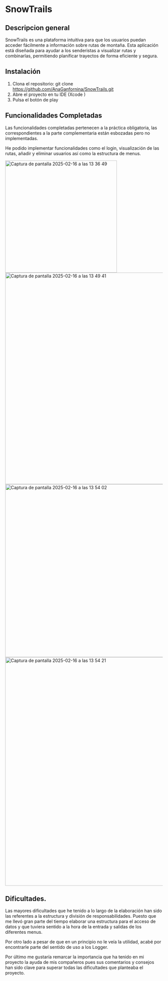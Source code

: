 # SnowTrails

## Descripcion general
SnowTrails es una plataforma intuitiva para que los usuarios puedan acceder fácilmente a información sobre rutas de montaña. Esta aplicación está diseñada para ayudar a los senderistas a visualizar rutas y combinarlas, permitiendo planificar trayectos de forma eficiente y segura.

## Instalación
1. Clona el repositorio: git clone https://github.com/AnaGanfornina/SnowTrails.git
2. Abre el proyecto en tu IDE (Xcode )
3. Pulsa el botón de play

## Funcionalidades Completadas

Las funcionalidades completadas pertenecen a la práctica obligatoria, las correspondientes a la parte complementaria están esbozadas pero no implementadas. 

He podido implementar funcionalidades como el login,  visualización de las rutas, añadir y eliminar usuarios  así como la estructura de menus.


<img width="357" alt="Captura de pantalla 2025-02-16 a las 13 36 49" src="https://github.com/user-attachments/assets/0fbea971-f521-48c3-b25d-243efa7748b9" />


<img width="674" alt="Captura de pantalla 2025-02-16 a las 13 49 41" src="https://github.com/user-attachments/assets/7d188554-f1a0-4290-9252-96d705f4d3f2" />


<img width="551" alt="Captura de pantalla 2025-02-16 a las 13 54 02" src="https://github.com/user-attachments/assets/cf7a50bb-9a12-4aa3-9e50-00dc778ab31f" />


<img width="728" alt="Captura de pantalla 2025-02-16 a las 13 54 21" src="https://github.com/user-attachments/assets/d2264ccb-1623-4862-89bf-385116d5ebdf" />


## Dificultades.

Las mayores dificultades que he tenido a lo largo de la elaboración han sido las referentes a la estructura y división de responsabilidades. Puesto que me llevó gran parte del tiempo elaborar una estructura para el acceso de datos y que tuviera sentido a la hora de la entrada y salidas de los diferentes menus.

Por otro lado a pesar de que en un principio  no le veía la utilidad, acabé por encontrarle parte del sentido de uso a los Logger.

Por último me gustaría remarcar la importancia que ha tenido en mi proyecto la ayuda de mis compañeros pues sus comentarios y consejos han sido clave para superar todas las dificultades que planteaba el proyecto.
